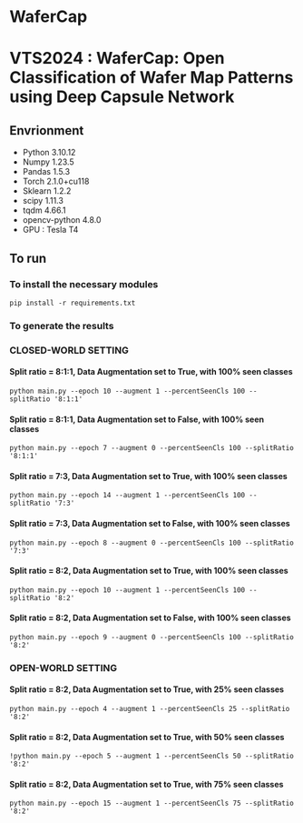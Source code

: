 # WaferCap
# VTS2024 : WaferCap: Open Classification of Wafer Map Patterns using Deep Capsule Network

## Envrionment

* Python 3.10.12
* Numpy 1.23.5
* Pandas 1.5.3
* Torch 2.1.0+cu118
* Sklearn 1.2.2
* scipy 1.11.3
* tqdm 4.66.1
* opencv-python 4.8.0
* GPU : Tesla T4


## To run


### To install the necessary modules

```
pip install -r requirements.txt
```

### To generate the results

### CLOSED-WORLD SETTING

#### Split ratio = 8:1:1, Data Augmentation set to True, with 100% seen classes
```
python main.py --epoch 10 --augment 1 --percentSeenCls 100 --splitRatio '8:1:1'
```

#### Split ratio = 8:1:1, Data Augmentation set to False, with 100% seen classes
```
python main.py --epoch 7 --augment 0 --percentSeenCls 100 --splitRatio '8:1:1'
```

#### Split ratio = 7:3, Data Augmentation set to True, with 100% seen classes
```
python main.py --epoch 14 --augment 1 --percentSeenCls 100 --splitRatio '7:3'
```

#### Split ratio = 7:3, Data Augmentation set to False, with 100% seen classes
```
python main.py --epoch 8 --augment 0 --percentSeenCls 100 --splitRatio '7:3'
```

#### Split ratio = 8:2, Data Augmentation set to True, with 100% seen classes
```
python main.py --epoch 10 --augment 1 --percentSeenCls 100 --splitRatio '8:2'
```

#### Split ratio = 8:2, Data Augmentation set to False, with 100% seen classes
```
python main.py --epoch 9 --augment 0 --percentSeenCls 100 --splitRatio '8:2'
```



### OPEN-WORLD SETTING


#### Split ratio = 8:2, Data Augmentation set to True, with 25% seen classes
```
python main.py --epoch 4 --augment 1 --percentSeenCls 25 --splitRatio '8:2' 
```

#### Split ratio = 8:2, Data Augmentation set to True, with 50% seen classes
```
!python main.py --epoch 5 --augment 1 --percentSeenCls 50 --splitRatio '8:2'
```

#### Split ratio = 8:2, Data Augmentation set to True, with 75% seen classes
```
python main.py --epoch 15 --augment 1 --percentSeenCls 75 --splitRatio '8:2'
```




















